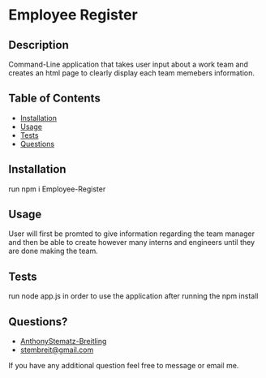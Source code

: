 # Employee Register                 
       
## Description
Command-Line application that takes user input about a work team and creates an html page to clearly display each team memebers information. 

## Table of Contents
 * [Installation](#installation)
 * [Usage](#usage)
 * [Tests](#tests)
 * [Questions](#questions)
        
        
## Installation
run npm i Employee-Register
        
        
## Usage
 User will first be promted to give information regarding the team manager and then be able to create however many interns and engineers until they are done making the team.
        
     
## Tests
 run node app.js in order to use the application after running the npm install
        
## Questions?
* [AnthonyStematz-Breitling](https://github.com/AnthonyStematz-Breitling)
* stembreit@gmail.com
        
 If you have any additional question feel free to message or email me.
